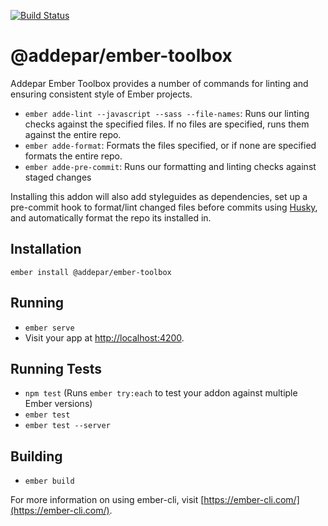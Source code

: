 [![Build Status](https://travis-ci.org/Addepar/addepar-ember-toolbox.svg?branch=master)](https://travis-ci.org/Addepar/addepar-ember-toolbox)

# @addepar/ember-toolbox

Addepar Ember Toolbox provides a number of commands for linting and ensuring
consistent style of Ember projects.

- `ember adde-lint --javascript --sass --file-names`: Runs our linting checks against
  the specified files. If no files are specified, runs them against the entire repo.
- `ember adde-format`: Formats the files specified, or if none are specified formats
  the entire repo.
- `ember adde-pre-commit`: Runs our formatting and linting checks against staged
  changes

Installing this addon will also add styleguides as dependencies, set up a pre-commit
hook to format/lint changed files before commits using [Husky](https://github.com/typicode/husky/),
and automatically format the repo its installed in.

## Installation

```
ember install @addepar/ember-toolbox
```

## Running

- `ember serve`
- Visit your app at [http://localhost:4200](http://localhost:4200).

## Running Tests

- `npm test` (Runs `ember try:each` to test your addon against multiple Ember versions)
- `ember test`
- `ember test --server`

## Building

- `ember build`

For more information on using ember-cli, visit [https://ember-cli.com/](https://ember-cli.com/).
